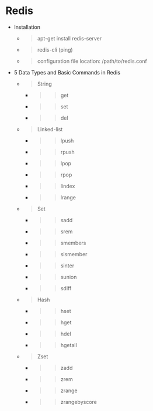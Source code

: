 # Redis

* Installation
	* > apt-get install redis-server
	* > redis-cli (ping)
	* > configuration file location: /path/to/redis.conf
	
* 5 Data Types and Basic Commands in Redis
	* > String
		* >> get
		* >> set 
		* >> del
	* > Linked-list
		* >> lpush
		* >> rpush
		* >> lpop
		* >> rpop
		* >> lindex
		* >> lrange
	* > Set
		* >> sadd
		* >> srem
		* >> smembers
		* >> sismember
		* >> sinter
		* >> sunion
		* >> sdiff
	* > Hash
		* >> hset
		* >> hget
		* >> hdel
		* >> hgetall
	* > Zset
		* >> zadd
		* >> zrem
		* >> zrange
		* >> zrangebyscore
